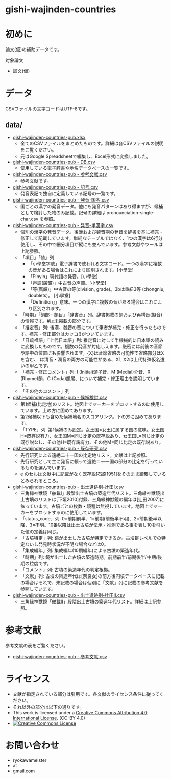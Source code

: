 # gishi-wajinden-countries

# 初めに
論文(仮)の補助データです。

対象論文
- 論文(仮)

# データ
CSVファイルの文字コードはUTF-8です。
## data/
- [gishi-wajinden-countries-pub.xlsx](data/gishi-wajinden-countries-pub.xlsx)
  - 全てのCSVファイルをまとめたものです。詳細は各CSVファイルの説明をご覧ください。
  - 元はGoogle Spreadsheetで編集し、Excel形式に変換しました。
- [gishi-wajinden-countries-pub - DB.csv](data/gishi-wajinden-countries-pub%20-%20DB.csv)
  - 使用している電子辞書や地名データベースの一覧です。
- [gishi-wajinden-countries-pub - 参考文献.csv](data/gishi-wajinden-countries-pub%20-%20%E5%8F%82%E8%80%83%E6%96%87%E7%8C%AE.csv)
  - 参考文献です。
- [gishi-wajinden-countries-pub - 記号.csv](data/gishi-wajinden-countries-pub%20-%20%E8%A8%98%E5%8F%B7.csv)
  - 発音表記で独自に定義している記号の一覧です。
- [gishi-wajinden-countries-pub - 発音-国名.csv](data/gishi-wajinden-countries-pub%20-%20%E7%99%BA%E9%9F%B3-%E5%9B%BD%E5%90%8D.csv)
  - 国ごとの漢字の発音データ。他にも発音パターンはあり得ますが、候補として検討した物のみ記載。記号の詳細は pronounciation-single-char.csv を参照。
- [gishi-wajinden-countries-pub - 発音-単漢字.csv](data/gishi-wajinden-countries-pub%20-%20%E7%99%BA%E9%9F%B3-%E5%8D%98%E6%BC%A2%E5%AD%97.csv)
  - 個別の漢字の発音データ。後漢および魏晋期の発音を辞書を基に補完・修正して記載しています。単純なテーブルではなく、1つの漢字は6行分使用し、その中で細分項目が縦にも並んでいます。参考文献やツールは上記参照。
  - 「項目」「値」列
    - 「小學堂字號」電子辞書で使われる文字コード。一つの漢字に複数の音がある場合はこれにより区別されます。[小學堂]
    - 「Pinyin」現代語の発音。[小學堂]
    - 「声調(廣韻)」中古音の声調。[小學堂]
    - 「等(廣韻)」中古音の等(division, grade)。3bは重紐3等 (chongniu, doublets)。 [小學堂]
    - 「Definition」」意味。一つの漢字に複数の音がある場合はこれにより区別されます。
  - 「時期」「韻部・韻目」「辞書音」列。辞書掲載の韻および再構音(擬音)の情報です。#は未掲載の部分です。
  - 「推定音」列: 後漢、魏晋の音について筆者が補完・修正を行ったものです。補完・修正部分はカッコ()がついています。
  - 「日琉祖語」「上代日本語」列: 推定音に対して半機械的に日本語の読みに変換したものです。複数の発音が対応しえます。厳密には前後の音節や語中の位置にも影響されます。{X}は音節省略の可能性で省略部分はXを含む、`は清音・濁音の両方の可能性がある、X1, X2は上代特殊仮名遣いの甲乙です。
  - 「補完・修正コメント」列: I (Initial)頭子音、M (Medial)介音、R (Rhyme)韻、C (Coda)韻尾、について補完・修正理由を説明しています。
  -	「その他のコメント」列
- [gishi-wajinden-countries-pub - 候補検討.csv](data/gishi-wajinden-countries-pub%20-%20%E5%80%99%E8%A3%9C%E6%A4%9C%E8%A8%8E.csv)
  - 第1候補(比定地)のリスト。地図上でマーカーをプロットするのに使用しています。上の方に固めてあります。
  - 第2候補以下も含めた候補地名のスコアリング。下の方に固めてあります。
  - 「TYPE」列: 第1候補のみ設定。女王国=女王に属する国の意味。女王国H=既存説有力、女王国M=同じ比定の既存説あり、女王国L=同じ比定の既存説なし、その他H=既存説有力、その他M=同じ比定の既存説あり。
- [gishi-wajinden-countries-pub - 既存研究.csv](data/gishi-wajinden-countries-pub%20-%20%E6%97%A2%E5%AD%98%E7%A0%94%E7%A9%B6.csv)
  - 先行研究による遠絶二十一国の比定地リスト。文献は上記参照。
  - 先行研究として主に発音に頼って遠絶二十一国の部分の比定を行っているものを選んでいます。
  - e のセルは文献中に記載がなく既存説[石原1951]をそのまま踏襲しているとみられるところ。
- [gishi-wajinden-countries-pub - 出土遺跡別-辻田I.csv](data/gishi-wajinden-countries-pub%20-%20%E5%87%BA%E5%9C%9F%E9%81%BA%E8%B7%A1%E5%88%A5-%E8%BE%BB%E7%94%B0I.csv)
  - 三角縁神獣鏡「舶載I」段階出土古墳の築造年代リスト。三角縁神獣鏡出土古墳のリストは[下垣2010]付録、三角縁神獣鏡の編年は[辻田2007]に依っています。古墳ごとの枚数・鏡種は無視しています。地図上でマーカーをプロットするのに使用しています。
  - 「status_code」列: 0=前期前半、1=前期(前後半不明)、2=前期後半以降、3=不明。10番以降は出土古墳が伝承・推測である事を表し10を引いた値の定義は同じ。
  - 「古墳特定」列: 鏡が出土した古墳が特定できるか。古墳群レベルでの特定ないし発見時状況が不明な場合などは0。
  - 「集成編年」列: 集成編年(10期編年)による古墳の築造年代。
  - 「時期」列: 鏡が出土した古墳の築造時期。前期前半/前期後半/中期/後期の粒度です。
  - 「コメント」列: 古墳の築造年代の判定根拠。
  - 「文献」列: 古墳の築造年代は[奈良女]の前方後円墳データベースに記載の場合はそれで、未記載の場合は個別に「文献」列に記載の参考文献を参照しています。
- [gishi-wajinden-countries-pub - 出土遺跡別-辻田II.csv](data/gishi-wajinden-countries-pub%20-%20%E5%87%BA%E5%9C%9F%E9%81%BA%E8%B7%A1%E5%88%A5-%E8%BE%BB%E7%94%B0II.csv)
  - 三角縁神獣鏡「舶載II」段階出土古墳の築造年代リスト。詳細は上記参照。

# 参考文献
参考文献の表をご覧ください。
- [gishi-wajinden-countries-pub - 参考文献.csv](data/gishi-wajinden-countries-pub%20-%20%E5%8F%82%E8%80%83%E6%96%87%E7%8C%AE.csv)



# ライセンス

- 文献が指定されている部分は引用です。各文献のライセンス条件に従ってください。
- それ以外の部分は以下の通りです。
- This work is licensed under a <a rel="license" href="http://creativecommons.org/licenses/by/4.0/">Creative Commons Attribution 4.0 International License</a>. (CC-BY 4.0)
- <a rel="license" href="http://creativecommons.org/licenses/by/4.0/"><img alt="Creative Commons License" style="border-width:0" src="https://i.creativecommons.org/l/by/4.0/88x31.png" /></a>

# お問い合わせ
- ryokawameister
- at
- gmail.com

